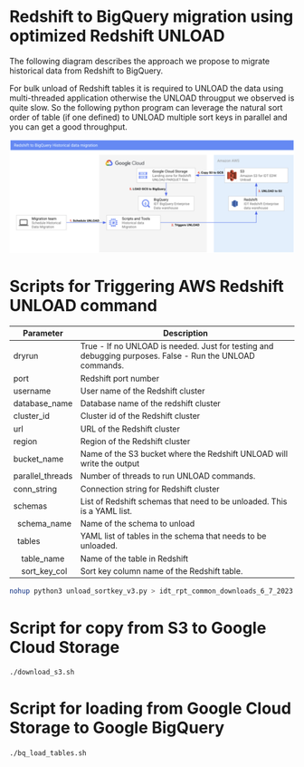 # Redshift to BigQuery migration using optimized Redshift UNLOAD
The following diagram describes the approach we propose to migrate historical data from Redshift to BigQuery. 

For bulk unload of Redshift tables it is required to UNLOAD the data using multi-threaded application otherwise the UNLOAD througput we observed is quite slow. So the following python program can leverage the natural sort order of table (if one defined) to UNLOAD multiple sort keys in parallel and you can get a good throughput.

![Architecture diagram](img/redshif_bq_arch.png)

# Scripts for Triggering AWS Redshift UNLOAD command

Parameter | Description | 
---|---|
dryrun |True - If no UNLOAD is needed. Just for testing and debugging purposes. False - Run the UNLOAD commands. 
port | Redshift port number 
username | User name of the Redshift cluster  
database_name | Database name of the redshift cluster 
cluster_id | Cluster id of the Redshift cluster 
url | URL of the Redshift cluster 
region | Region of the Redshift cluster 
bucket_name | Name of the S3 bucket where the Redshift UNLOAD will write the output 
parallel_threads | Number of threads to run UNLOAD commands. 
conn_string | Connection string for Redshift cluster 
schemas | List of Redshift schemas that need to be unloaded. This is a YAML list. 
&ensp;schema_name | Name of the schema to unload 
&ensp;tables | YAML list of tables in the schema that needs to be unloaded. 
&emsp;table_name | Name of the table in Redshift 
&emsp;sort_key_col | Sort key column name of the Redshift table. 


```sh
nohup python3 unload_sortkey_v3.py > idt_rpt_common_downloads_6_7_2023.out &
```

# Script for copy from S3 to Google Cloud Storage

```sh
./download_s3.sh 
```

# Script for loading from Google Cloud Storage to Google BigQuery

```sh
./bq_load_tables.sh
```